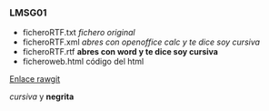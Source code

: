 ### LMSG01
* ficheroRTF.txt _fichero original_
* ficheroRTF.xml _abres con openoffice calc y te dice soy cursiva_
* ficheroRTF.rtf **abres con word y te dice soy cursiva**
* ficheroweb.html código del html

[Enlace rawgit]()

_cursiva_ y **negrita**

